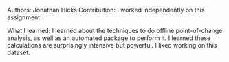 Authors: Jonathan Hicks
Contribution: I worked independently on this assignment

What I learned: I learned about the techniques to do offline point-of-change analysis, as well as an automated package to perform it. 
I learned these calculations are surprisingly intensive but powerful. I liked working on this dataset.
